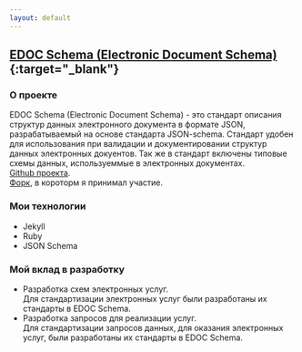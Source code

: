 ```yaml
---
layout: default
---
```

## [EDOC Schema (Electronic Document Schema)](http://edoc-schema.kzn.ru/){:target="_blank"}

### О проекте
EDOC Schema (Electronic Document Schema) - это стандарт описания структур данных электронного документа в формате JSON, разрабатываемый на основе стандарта JSON-schema. Стандарт удобен для использования при валидации и документировании структур данных электронных докуентов. Так же в стандарт включены типовые схемы данных, используеммые в электронных документах.\
[Github проекта](https://github.com/kznru/edoc-schema).\
[Форк](https://github.com/headmade/edoc-schema/tree/feature/uslugi_schemas), в короторм я принимал участие.
### Мои технологии
- Jekyll
- Ruby
- JSON Schema

### Мой вклад в разработку
- Разработка схем электронных услуг.\
  Для стандартизации электронных услуг были разработаны их стандарты в EDOC Schema.
- Разработка запросов для реализации услуг.\
  Для стандартизации запросов данных, для оказания электронных услуг, были разработаны их стандарты в EDOC Schema.
